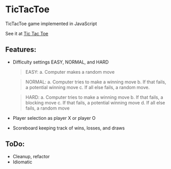TicTacToe
====
TicTacToe game implemented in JavaScript

See it at [Tic Tac Toe](http://linked82000.github.io/TicTacToeJS)
  
Features:
---
*   Difficulty settings EASY, NORMAL, and HARD
    >   EASY: 
	>   a.	Computer makes a random move

    >   NORMAL: 
	>   a.	Computer tries to make a winning move
	>   b. 	If that fails, a potential winning move
	>   c.	If all else fails, a random move.

    >   HARD: 
	>   a.	Computer tries to make a winning move
	>   b.	If that fails, a blocking move
	>   c.	If that fails, a potential winning move
	>   d.	If all else fails, a random move

*   Player selection as player X or player O
*   Scoreboard keeping track of wins, losses, and draws

ToDo:
---
*   Cleanup, refactor
*   Idiomatic
